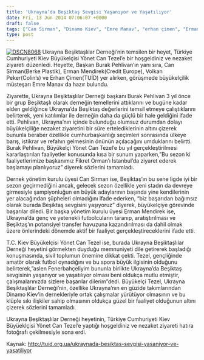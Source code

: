 ```yaml
---
title: 'Ukrayna’da Beşiktaş Sevgisi Yaşanıyor ve Yaşatılıyor'
date: Fri, 13 Jun 2014 07:06:07 +0000
draft: false
tags: ["Can Sirman", "Dinamo Kiev", "Emre Manav", "erhan çimen", "Erman Mendirek", "Ukrayna Beşiktaşlılar Derneği", "Ukrayna Beşiktaşlılar Derneği", "Volkan Peker", "Yönet Can Tezel"]
type: post
---
```


[![DSCN8068](https://burakpehlivan.org/wp-content/uploads/2014/06/DSCN8068.jpg)](https://burakpehlivan.org/wp-content/uploads/2014/06/DSCN8068.jpg)
Ukrayna Beşiktaşlılar Derneği’nin temsilen bir heyet, Türkiye Cumhuriyeti Kiev Büyükelçisi Yönet Сan Tezel’e bir hoşgeldiniz ve nezaket ziyareti düzenledi. Heyette, Başkan Burak Pehlivan’ın yanı sıra, Can Sirman(Berke Plastik), Erman Mendirek(Credit Europe), Volkan Peker(Colin’s) ve Erhan Çimen(TUİD) yer alırken, görüşmede büyükelçilik müsteşarı Emre Manav da hazır bulundu. 


Ziyarette, Ukrayna Beşiktaşlılar Derneği başkanı Burak Pehlivan 3 yıl önce bir grup Beşiktaşlı olarak derneğin temellerini attıklarını ve bugüne kadar elden geldiğince Ukrayna’da Beşiktaş değerlerini temsil etmeye çalıştıklarını belirterek, yeni katılımlar ile derneğin daha da güçlü bir hale geldiğini ifade etti. Pehlivan, Ukrayna’nın içinde bulunduğu olumsuz durumdan dolayı büyükelçiliğe nezaket ziyaretini bir süre ertelediklerinin altını çizerek bununla beraber özellikle cumhurbaşkanlığı seçimleri sonrasında ülkeye barış, istikrar ve refahın gelmesinin önünün açılacağını umduklarını belirtti. Burak Pehlivan, Büyükelçi Yönet Can Tezel’e bu yıl gerçekleştirilmesi kararlaştırılan faaliyetler konusunda kısa bir sunum yaparken,”Bu sezon ki faaliyetlerimize başkanımız Fikret Orman’ı İstanbul’da ziyaret ederek başlamayı planlıyoruz” diyerek sözlerini tamamladı. 

Dernek yönetim kurulu üyesi Can Sirman ise, Beşiktaş’ın bu sene ligde iyi bir sezon geçirmediğini ancak, gelecek sezon özellikle yeni stadın da devreye girmesiyle şampiyonluğun en büyük adaylarının başında yine kendilerinin yer alacağından şüpheleri olmadığını ifade ederken, “biz başarıdan bağımsız olarak burada Beşiktaş sevgisini yaşıyoruz” diyerek, büyükelçiye görevinde başarılar diledi. Bir başka yönetim kurulu üyesi Erman Mendirek ise, Ukrayna’da genç ve yetenekli futbolcuların taranıp, aratıştırılması ve Beşiktaş’ın potansiyel transfer havuzuna kazandırılması da dahil olmak üzere önlerindeki dönemde aktif bir faaliyet gerçekleştireceklerini ifade etti. 

T.C. Kiev Büyükelçisi Yönet Can Tezel ise, burada Ukrayna Beşiktaşlılar Derneği heyetini görmekten duyduğu memnuniyeti dile getirerek başladığı konuşmasında, sivil toplumun önemine dikkat çekti. Tezel, gençliğinde amatör olarak futbol oynadığını ve bu spora büyük ilgisinin olduğunu belirterek,”aslen Fenerbahçeliyim bununla birlikte Ukrayna’da Beşiktaş sevgisinin yaşanıyor ve yaşatılıyor olması beni oldukça mutlu etmiştir, çalışmalarınızda sizlere başarılar dilerim”dedi. Büyükelçi Tezel, Ukrayna Beşiktaşlılar Derneği’nin, özellike Ukrayna’nın en güzide takımlarından Dinamo Kiev’in dernekleriyle ortak çalışmalar yürütüyor olmasının ve bu klüple sıkı ilişkiler sahip olmasının oldukça güzel bir faaliyet olduğunun altını çizerek sözlerini tamamladı. 

Ukrayna Beşiktaşlılar Derneği heyetinin, Türkiye Cumhuriyeti Kiev Büyüeklçisi Yönet Can Tezel’e yaptığı hoşgeldiniz ve nezaket ziyareti hatıra fotoğrafı çekilmesiyle sona erdi. 

Kaynak: http://tuid.org.ua/ukraynada-besiktas-sevgisi-yasaniyor-ve-yasatiliyor